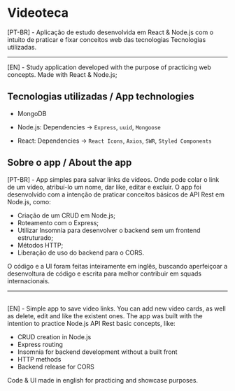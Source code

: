 # Videoteca


[PT-BR] - Aplicação de estudo desenvolvida em React & Node.js com o intuito de praticar e fixar conceitos web das tecnologias
Tecnologias utilizadas.

---

[EN] - Study application developed with the purpose of practicing web concepts. Made with React & Node.js; 








## Tecnologias utilizadas / App technologies

- MongoDB
- Node.js: Dependencies -> `Express`, `uuid`, `Mongoose`

- React: Dependencies -> `React Icons`, `Axios`, `SWR`, `Styled Components`



## Sobre o app / About the app

[PT-BR] - App simples para salvar links de vídeos. Onde pode colar o link de um vídeo, atribuí-lo um nome, dar like, editar e excluir. O app foi desenvolvido com a intenção de praticar conceitos básicos de API Rest em Node.js, como:

- Criação de um CRUD em Node.js;
- Roteamento com o Express;
- Utilizar Insomnia para desenvolver o backend sem um frontend estruturado;
- Métodos HTTP;
- Liberação de uso do backend para o CORS.

O código e a UI foram feitas inteiramente em inglês, buscando aperfeiçoar a desenvoltura de código e escrita para melhor contribuir em squads internacionais.


---
\
[EN] - Simple app to save video links. You can add new video cards, as well as delete, edit and like the existent ones. The app was built with the intention to practice Node.js API Rest basic concepts, like:

- CRUD creation in Node.js
- Express routing
- Insomnia for backend development without a built front
- HTTP methods
- Backend release for CORS

Code & UI made in english for practicing and showcase purposes.

